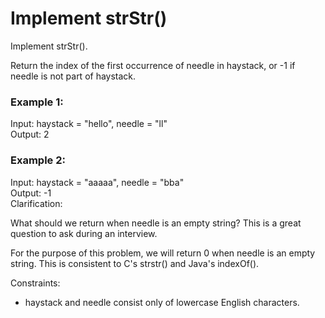 # Implement strStr()

Implement strStr().

Return the index of the first occurrence of needle in haystack, or -1 if needle is not part of haystack.

### Example 1:

Input: haystack = "hello", needle = "ll"  
Output: 2

### Example 2:

Input: haystack = "aaaaa", needle = "bba"  
Output: -1  
Clarification:

What should we return when needle is an empty string? This is a great question to ask during an interview.

For the purpose of this problem, we will return 0 when needle is an empty string. This is consistent to C's strstr() and Java's indexOf().

Constraints:

- haystack and needle consist only of lowercase English characters.
